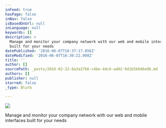 ```yaml
---
inFeed: true
hasPage: false
inNav: false
isBasedOnUrl: null
inLanguage: null
keywords: []
description: >
  Manage and monitor your company network with our web and mobile interfaces
  built for your needs
datePublished: '2016-06-07T16:37:17.056Z'
dateModified: '2016-06-07T16:30:22.008Z'
title: ''
author: []
sourcePath: _posts/2016-02-22-8a3a27b6-c4be-44c6-a402-9d1b5b946e96.md
authors: []
publisher: null
starred: false
_type: Blurb

---
```

![](https://the-grid-user-content.s3-us-west-2.amazonaws.com/ab49d2e8-87ee-4d17-977d-6f06242a5e82.png)

Manage and monitor your company network with our web and mobile interfaces built for your needs